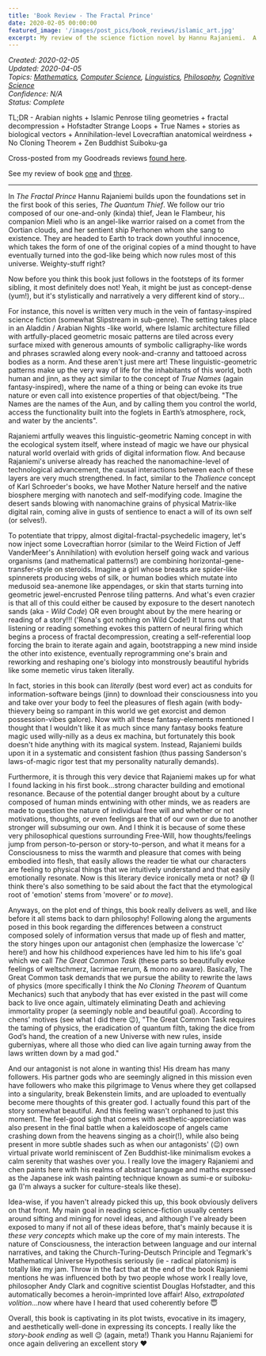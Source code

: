 ```yaml
---
title: 'Book Review - The Fractal Prince'
date: 2020-02-05 00:00:00
featured_image: '/images/post_pics/book_reviews/islamic_art.jpg'
excerpt: My review of the science fiction novel by Hannu Rajaniemi.  A novel that combines Arabian nights + Islamic Penrose tiling geometries + fractal decompression + Hofstadter Strange Loops + True Names + stories as biological vectors + Annihilation-level Lovecraftian anatomical weirdness + No Cloning Theorem + Zen Buddhist Suiboku-ga  
---
```

*Created: 2020-02-05*  
*Updated: 2020-04-05*  
*Topics: [Mathematics](https://mundyreimer.github.io/archive), [Computer Science](https://mundyreimer.github.io/archive), [Linguistics](https://mundyreimer.github.io/archive), [Philosophy](https://mundyreimer.github.io/archive), [Cognitive Science](https://mundyreimer.github.io/archive)*  
*Confidence: N/A*  
*Status: Complete* 

TL;DR - Arabian nights + Islamic Penrose tiling geometries + fractal decompression + Hofstadter Strange Loops + True Names + stories as biological vectors + Annihilation-level Lovecraftian anatomical weirdness + No Cloning Theorem + Zen Buddhist Suiboku-ga

Cross-posted from my Goodreads reviews [found here](https://www.goodreads.com/review/show/3239518360).

See my review of book [one](https://mundyreimer.github.io/blog/book-review-thequantumthief) and [three](https://mundyreimer.github.io/blog/book-review-thecausalangel).

---

In *The Fractal Prince* Hannu Rajaniemi builds upon the foundations set in the first book of this series, *The Quantum Thief*.  We follow our trio composed of our one-and-only (kinda) thief, Jean le Flambeur, his companion Mieli who is an angel-like warrior raised on a comet from the Oortian clouds, and her sentient ship Perhonen whom she sang to existence.  They are headed to Earth to track down youthful innocence, which takes the form of one of the original copies of a mind thought to have eventually turned into the god-like being which now rules most of this universe.  Weighty-stuff right?  

Now before you think this book just follows in the footsteps of its former sibling, it most definitely does not!  Yeah, it might be just as concept-dense (yum!), but it's stylistically and narratively a very different kind of story…

For instance, this novel is written very much in the vein of fantasy-inspired science fiction (somewhat Slipstream in sub-genre).  The setting takes place in an Aladdin / Arabian Nights -like world, where Islamic architecture filled with artfully-placed geometric mosaic patterns are tiled across every surface mixed with generous amounts of symbolic calligraphy-like words and phrases scrawled along every nook-and-cranny and tattooed across bodies as a norm.  And these aren't just mere art!  These linguistic-geometric patterns make up the very way of life for the inhabitants of this world, both human and jinn, as they act similar to the concept of *True Names* (again fantasy-inspired), where the name of a thing or being can evoke its true nature or even call into existence properties of that object/being.  "The Names are the names of the Aun, and by calling them you control the world, access the functionality built into the foglets in Earth’s atmosphere, rock, and water by the ancients". 

Rajaniemi artfully weaves this linguistic-geometric Naming concept in with the ecological system itself, where instead of magic we have our physical natural world overlaid with grids of digital information flow.  And because Rajaniemi's universe already has reached the nanomachine-level of technological advancement, the causal interactions between each of these layers are very much strengthened.  In fact, similar to the *Thalience* concept of Karl Schroeder's books, we have Mother Nature herself and the native biosphere merging with nanotech and self-modifying code.  Imagine the desert sands blowing with nanomachine grains of physical Matrix-like digital rain, coming alive in gusts of sentience to enact a will of its own self (or selves!).  

To potentiate that trippy, almost digital-fractal-psychedelic imagery, let's now inject some Lovecraftian horror (similar to the Weird Fiction of Jeff VanderMeer's Annihilation) with evolution herself going wack and various organisms (and mathematical patterns!) are combining horizontal-gene-transfer-style on steroids.  Imagine a girl whose breasts are spider-like spinnerets producing webs of silk, or human bodies which mutate into medusoid sea-anemone like appendages, or skin that starts turning into geometric jewel-encrusted Penrose tiling patterns.  And what's even crazier is that all of this could either be caused by exposure to the desert nanotech sands (aka - *Wild Code*) OR even brought about by the mere hearing or reading of a story!!!  ('Rona's got nothing on Wild Code!)  It turns out that listening or reading something evokes this pattern of neural firing which begins a process of fractal decompression, creating a self-referential loop forcing the brain to iterate again and again, bootstrapping a new mind inside the other into existence, eventually reprogramming one's brain and reworking and reshaping one's biology into monstrously beautiful hybrids like some memetic virus taken literally.  

In fact, stories in this book can *literally* (best word ever) act as conduits for information-software beings (jinn) to download their consciousness into you and take over your body to feel the pleasures of flesh again (with body-thievery being so rampant in this world we get exorcist and demon possession-vibes galore). Now with all these fantasy-elements mentioned I thought that I wouldn't like it as much since many fantasy books feature magic used willy-nilly as a deus ex machina, but fortunately this book doesn't hide anything with its magical system.  Instead, Rajaniemi builds upon it in a systematic and consistent fashion (thus passing Sanderson's laws-of-magic rigor test that my personality naturally demands).

Furthermore, it is through this very device that Rajaniemi makes up for what I found lacking in his first book...strong character building and emotional resonance.  Because of the potential danger brought about by a culture composed of human minds entwining with other minds, we as readers are made to question the nature of individual free will and whether or not motivations, thoughts, or even feelings are that of our own or due to another stronger will subsuming our own.  And I think it is because of some these very philosophical questions surrounding Free-Will, how thoughts/feelings jump from person-to-person or story-to-person, and what it means for a Consciousness to miss the warmth and pleasure that comes with being embodied into flesh, that easily allows the reader tie what our characters are feeling to physical things that we intuitively understand and that easily emotionally resonate.  Now is this literary device ironically meta or not? 😅  (I think there's also something to be said about the fact that the etymological root of 'emotion' stems from 'movere' or *to move*).

Anyways, on the plot end of things, this book really delivers as well, and like before it all stems back to darn philosophy!  Following along the arguments posed in this book regarding the differences between a construct composed solely of information versus that made up of flesh and matter, the story hinges upon our antagonist chen (emphasize the lowercase 'c' here!) and how his childhood experiences have led him to his life's goal which we call *The Great Common Task* (these parts so beautifully evoke feelings of weltschmerz, lacrimae rerum, & mono no aware).  Basically, The Great Common task demands that we pursue the ability to rewrite the laws of physics (more specifically I think the *No Cloning Theorem* of Quantum Mechanics) such that anybody that has ever existed in the past will come back to live once again, ultimately eliminating Death and achieving immortality proper (a seemingly noble and beautiful goal).  According to chens' motives (see what I did there 😉), "The Great Common Task requires the taming of physics, the eradication of quantum filth, taking the dice from God’s hand, the creation of a new Universe with new rules, inside guberniyas, where all those who died can live again turning away from the laws written down by a mad god."

And our antagonist is not alone in wanting this!  His dream has many followers.  His partner gods who are seemingly aligned in this mission even have followers who make this pilgrimage to Venus where they get collapsed into a singularity, break Bekenstein limits, and are uploaded to eventually become mere thoughts of this greater god.  I actually found this part of the story somewhat beautiful.  And this feeling wasn't orphaned to just this moment.  The feel-good sigh that comes with aesthetic-appreciation was also present in the final battle when a kaleidoscope of angels came crashing down from the heavens singing as a choir(!), while also being present in more subtle shades such as when our antagonists' (😉) own virtual private world reminiscent of Zen Buddhist-like minimalism evokes a calm serenity that washes over you.  I really love the imagery Rajaniemi and chen paints here with his realms of abstract language and maths expressed as the Japanese ink wash painting technique known as sumi-e or suiboku-ga (I'm always a sucker for culture-steals like these).      

Idea-wise, if you haven't already picked this up, this book obviously delivers on that front.  My main goal in reading science-fiction usually centers around sifting and mining for novel ideas, and although I've already been exposed to many if not all of these ideas before, that's mainly because it is *these very concepts* which make up the core of my main interests.  The nature of Consciousness, the interaction between language and our internal narratives, and taking the Church-Turing-Deutsch Principle and Tegmark's Mathematical Universe Hypothesis seriously (ie - radical platonism) is totally like my jam.  Throw in the fact that at the end of the book Rajaniemi mentions he was influenced both by two people whose work I really love, philosopher Andy Clark and cognitive scientist Douglas Hofstadter, and this automatically becomes a heroin-imprinted love affair!  Also, *extrapolated volition*...now where have I heard that used coherently before 😇

Overall, this book is captivating in its plot twists, evocative in its imagery, and aesthetically well-done in expressing its concepts.  I really like the *story-book ending* as well 😉 (again, meta!)  Thank you Hannu Rajaniemi for once again delivering an excellent story ❤️
